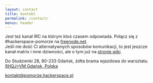 ```yaml
---
layout: contact
title: kontakt
permalink: /contact/
menus: header
---
```


Jest też kanał IRC na którym ktoś czasem odpowiada. Połącz się z #hackerspace-pomorze na [freenode.net](https://freenode.net).  
Jeśli nie dość Ci alternatywnych sposobów komunikacji, to jest jeszcze kanał matrix i inne dziwności, ale o tym już na [stronie wiki](https://wiki.at.hsp.sh/organizacja/komunikator).

Do Studzienki 28, 80-233 Gdańsk, żółta brama wjazdowa do warsztatu.
[9HQJ+VM Gdańsk, Polska](https://plus.codes/9F6W9HQJ+VM)

[kontakt@pomorze.hackerspace.pl](mailto:kontakt@pomorze.hackerspace.pl?Subject=Strona%20HSP%20kontakt)